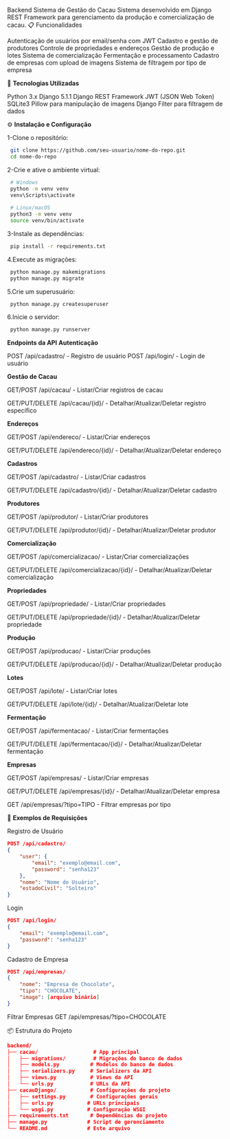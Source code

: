 Backend Sistema de Gestão do Cacau
Sistema desenvolvido em Django REST Framework para gerenciamento da produção e comercialização de cacau.
📋 Funcionalidades

Autenticação de usuários por email/senha com JWT
Cadastro e gestão de produtores
Controle de propriedades e endereços
Gestão de produção e lotes
Sistema de comercialização
Fermentação e processamento
Cadastro de empresas com upload de imagens
Sistema de filtragem por tipo de empresa

🔧 **Tecnologias Utilizadas**

Python 3.x
Django 5.1.1
Django REST Framework
JWT (JSON Web Token)
SQLite3
Pillow para manipulação de imagens
Django Filter para filtragem de dados

⚙️ **Instalação e Configuração**

1-Clone o repositório:
 ```bash
  git clone https://github.com/seu-usuario/nome-do-repo.git
  cd nome-do-repo
 ```
2-Crie e ative o ambiente virtual:
 ```bash
  # Windows
  python -m venv venv
  venv\Scripts\activate
  
  # Linux/macOS
  python3 -m venv venv
  source venv/bin/activate
 ```
3-Instale as dependências:
 ```bash
  pip install -r requirements.txt
 ```
4.Execute as migrações:
 ```bash
  python manage.py makemigrations
  python manage.py migrate
 ```
5.Crie um superusuário:
 ```bash
  python manage.py createsuperuser
 ```
6.Inicie o servidor:
 ```bash
  python manage.py runserver
 ```
**Endpoints da API**
**Autenticação**

POST /api/cadastro/ - Registro de usuário
POST /api/login/ - Login de usuário

**Gestão de Cacau**

GET/POST /api/cacau/ - Listar/Criar registros de cacau

GET/PUT/DELETE /api/cacau/{id}/ - Detalhar/Atualizar/Deletar registro específico

**Endereços**

GET/POST /api/endereco/ - Listar/Criar endereços

GET/PUT/DELETE /api/endereco/{id}/ - Detalhar/Atualizar/Deletar endereço

**Cadastros**

GET/POST /api/cadastro/ - Listar/Criar cadastros

GET/PUT/DELETE /api/cadastro/{id}/ - Detalhar/Atualizar/Deletar cadastro

**Produtores**

GET/POST /api/produtor/ - Listar/Criar produtores

GET/PUT/DELETE /api/produtor/{id}/ - Detalhar/Atualizar/Deletar produtor

**Comercialização**

GET/POST /api/comercializacao/ - Listar/Criar comercializações

GET/PUT/DELETE /api/comercializacao/{id}/ - Detalhar/Atualizar/Deletar comercialização

**Propriedades**

GET/POST /api/propriedade/ - Listar/Criar propriedades

GET/PUT/DELETE /api/propriedade/{id}/ - Detalhar/Atualizar/Deletar propriedade

**Produção**

GET/POST /api/producao/ - Listar/Criar produções

GET/PUT/DELETE /api/producao/{id}/ - Detalhar/Atualizar/Deletar produção

**Lotes**

GET/POST /api/lote/ - Listar/Criar lotes

GET/PUT/DELETE /api/lote/{id}/ - Detalhar/Atualizar/Deletar lote

**Fermentação**

GET/POST /api/fermentacao/ - Listar/Criar fermentações

GET/PUT/DELETE /api/fermentacao/{id}/ - Detalhar/Atualizar/Deletar fermentação

**Empresas**

GET/POST /api/empresas/ - Listar/Criar empresas

GET/PUT/DELETE /api/empresas/{id}/ - Detalhar/Atualizar/Deletar empresa

GET /api/empresas/?tipo=TIPO - Filtrar empresas por tipo

📝 **Exemplos de Requisições**

Registro de Usuário
```json
POST /api/cadastro/
{
    "user": {
        "email": "exemplo@email.com",
        "password": "senha123"
    },
    "nome": "Nome do Usuário",
    "estadoCivil": "Solteiro"
}
```

Login
```json
POST /api/login/
{
    "email": "exemplo@email.com",
    "password": "senha123"
}
```

Cadastro de Empresa
```json
POST /api/empresas/
{
    "nome": "Empresa de Chocolate",
    "tipo": "CHOCOLATE",
    "image": [arquivo binário]
}
```

Filtrar Empresas
GET /api/empresas/?tipo=CHOCOLATE

📦 Estrutura do Projeto
```json
backend/
├── cacau/                  # App principal
│   ├── migrations/         # Migrações do banco de dados
│   ├── models.py          # Modelos do banco de dados
│   ├── serializers.py     # Serializers da API
│   ├── views.py           # Views da API
│   └── urls.py            # URLs da API
├── cacauDjango/           # Configurações do projeto
│   ├── settings.py        # Configurações gerais
│   ├── urls.py           # URLs principais
│   └── wsgi.py           # Configuração WSGI
├── requirements.txt       # Dependências do projeto
├── manage.py             # Script de gerenciamento
└── README.md             # Este arquivo
```




